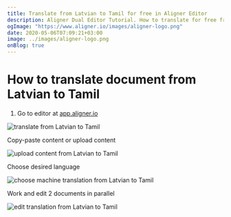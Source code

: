 ```yaml
---
title: Translate from Latvian to Tamil for free in Aligner Editor
description: Aligner Dual Editor Tutorial. How to translate for free from Latvian to Tamil. Aligner is multilingual document management platform. 
ogImage: "https://www.aligner.io/images/aligner-logo.png"
date: 2020-05-06T07:09:21+03:00
image: ../images/aligner-logo.png
onBlog: true
---
```


# How to translate document from Latvian to Tamil

1. Go to editor at [app.aligner.io](https://app.aligner.io "Aligner App web page")

![translate from Latvian to Tamil](../aligner-blank-editor.png "translate from Latvian to Tamil")

Copy-paste content or upload content

![upload content from Latvian to Tamil](../aligner-uploaded-document.png "upload content from Latvian to Tamil")

Choose desired language

![choose machine translation from Latvian to Tamil](../aligner-language-dropdown.png "choose machine translation from Latvian to Tamil")

Work and edit 2 documents in parallel

![edit translation from Latvian to Tamil](../aligner-double-sitded-editor.png "edit translation from Latvian to Tamil")

